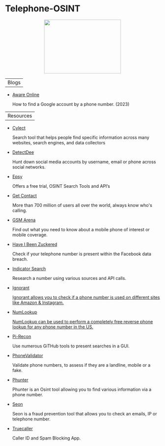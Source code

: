 # Telephone-OSINT
<p align="center">
  <img width="250" height="175" src="https://www.cqcore.uk/wp-content/uploads/2024/06/Screenshot-2024-06-13-122030.png">
</p>
  <table>
    <tr>
        <td>Blogs</td>
    </tr>
</table>
  <ul>
    <li><a href="https://www.aware-online.com/en/how-can-i-find-a-google-account-by-phone-number/">Aware Online</a></li>
     <p>How to find a Google account by a phone number. (2023)</p>
  </ul>
<table>
    <tr>
        <td>Resources</td>
    </tr>
</table>
<ul>
 <li><a href="https://cylect.io/">Cylect</a></li>
  <p>Search tool that helps people find specific information across many websites, search engines, and data collectors</p>
 <li><a href="https://github.com/piaolin/DetectDee">DetectDee</a></li>
  <p>Hunt down social media accounts by username, email or phone across social networks.</p>
 <li><a href="https://espysys.com/osint-tools-and-api/">Epsy</a></li>
  <p>Offers a free trial, OSINT Search Tools and API’s</p>
 <li><a href="https://getcontact.com/en/">Get Contact</a></li>
  <p>More than 700 million of users all over the world, always know who's calling.</p>
 <li><a href="https://www.gsmarena.com/search.php3?">GSM Arena</a></li>
  <p>Find out what you need to know about a mobile phone of interest or mobile coverage.</p>
 <li><a href="https://haveibeenzuckered.com/">Have I Been Zuckered</a></li> 
  <p>Check if your telephone number is present within the Facebook data breach.</p>
 <li><a href="https://indicatorsearch.app/">Indicator Search</a></li>  
  <p>Research a number using various sources and API calls.</p>
 <li><a href="https://github.com/megadose/ignorant">Ignorant</li>
  <p>Ignorant allows you to check if a phone number is used on different sites like Amazon & Instagram.</p>
 <li><a href="https://www.numlookup.com/">NumLookup</li>
  <p>NumLookup can be used to perform a completely free reverse phone lookup for any phone number in the US.</p>
 <li><a href="https://pi-recon.streamlit.app/">Pi-Recon</a></li>
  <p>Use numerous GiTHub tools to present searches in a GUI.</p>
 <li><a href="https://www.phonevalidator.com/">PhoneValidator</a></li> 
  <p>Validate phone numbers, to assess if they are a landline, mobile or a fake.</p>
 <li><a href="https://github.com/N0rz3/Phunter">Phunter</a></li>
  <p>Phunter is an Osint tool allowing you to find various information via a phone number.</p>
  <li><a href="https://seon.io/">Seon</a></li>
  <p>Seon is a fraud prevention tool that allows you to check an emails, IP or telephone number.</p>  
  <li><a href="https://www.truecaller.com/">Truecaller</a></li> 
   <p>Caller ID and Spam Blocking App.</p> 
 </ul>
